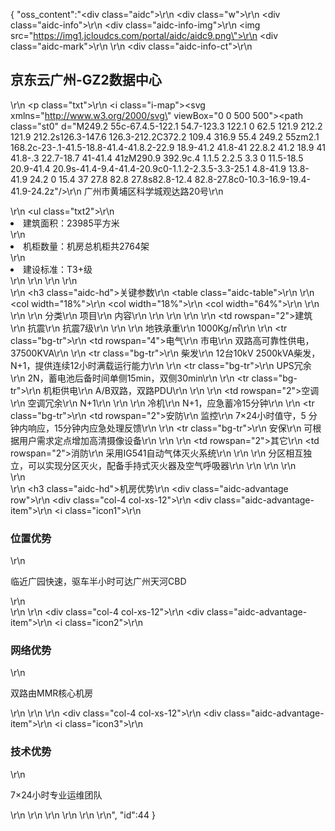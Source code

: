 {
	"oss_content":"<div class=\"aidc\">\r\n  <div class=\"w\">\r\n    <div class=\"aidc-info\">\r\n      <div class=\"aidc-info-img\">\r\n        <img src=\"https://img1.jcloudcs.com/portal/aidc/aidc9.png\">\r\n        <div class=\"aidc-mark\"></div>\r\n      </div>\r\n      <div class=\"aidc-info-ct\">\r\n        <h2>京东云广州-GZ2数据中心</h2>\r\n        <p class=\"txt\">\r\n          <i class=\"i-map\"><svg xmlns=\"http://www.w3.org/2000/svg\" viewBox=\"0 0 500 500\"><style>.st0{fill:#3171ff}</style><path class=\"st0\" d=\"M249.2 55c-67.4.5-122.1 54.7-123.3 122.1 0 62.5 121.9 212.2 121.9 212.2s126.3-147.6 126.3-212.2C372.2 109.4 316.9 55.4 249.2 55zm2.1 168.2c-23-.1-41.5-18.8-41.4-41.8.2-22.9 18.9-41.2 41.8-41 22.8.2 41.2 18.9 41 41.8-.3 22.7-18.7 41-41.4 41zM290.9 392.9c.4 1.1.5 2.2.5 3.3 0 11.5-18.5 20.9-41.4 20.9s-41.4-9.4-41.4-20.9c0-1.1.2-2.3.5-3.3-25.1 4.8-41.9 13.8-41.9 24.2 0 15.4 37 27.8 82.8 27.8s82.8-12.4 82.8-27.8c0-10.3-16.9-19.4-41.9-24.2z\"/></svg></i>\r\n          <span>广州市黄埔区科学城观达路20号</span>\r\n        </p>\r\n        <ul class=\"txt2\">\r\n          <li>建筑面积：23985平方米</li>\r\n          <li>机柜数量：机房总机柜共2764架</li>\r\n          <li>建设标准：T3+级</li>\r\n        </ul>\r\n      </div>\r\n    </div>\r\n    <div>\r\n      <h3 class=\"aidc-hd\">关键参数</h3>\r\n      <table class=\"aidc-table\">\r\n        <colgroup>\r\n          <col width=\"18%\">\r\n          <col width=\"18%\">\r\n          <col width=\"64%\">\r\n        </colgroup>\r\n        <thead>\r\n        <tr>\r\n          <th>分类</th>\r\n          <th>项目</th>\r\n          <th>内容</th>\r\n        </tr>\r\n        </thead>\r\n        <tbody>\r\n        <tr>\r\n          <td rowspan=\"2\">建筑</td>\r\n          <td>抗震</td>\r\n          <td>抗震7级</td>\r\n        </tr>\r\n        <tr>\r\n          <td>地铁承重</td>\r\n          <td>1000Kg/㎡</td>\r\n        </tr>\r\n        <tr class=\"bg-tr\">\r\n          <td rowspan=\"4\">电气</td>\r\n          <td>市电</td>\r\n          <td>双路高可靠性供电，37500KVA</td>\r\n        </tr>\r\n        <tr class=\"bg-tr\">\r\n          <td>柴发</td>\r\n          <td>12台10kV 2500kVA柴发，N+1，提供连续12小时满载运行能力</td>\r\n        </tr>\r\n        <tr class=\"bg-tr\">\r\n          <td>UPS冗余</td>\r\n          <td>2N，蓄电池后备时间单侧15min，双侧30min</td>\r\n        </tr>\r\n        <tr class=\"bg-tr\">\r\n          <td>机柜供电</td>\r\n          <td>A/B双路，双路PDU</td>\r\n        </tr>\r\n        <tr>\r\n          <td rowspan=\"2\">空调</td>\r\n          <td>空调冗余</td>\r\n          <td>N+1</td>\r\n        </tr>\r\n        <tr>\r\n          <td>冷机</td>\r\n          <td>N+1，应急蓄冷15分钟</td>\r\n        </tr>\r\n        <tr class=\"bg-tr\">\r\n          <td rowspan=\"2\">安防</td>\r\n          <td>监控</td>\r\n          <td>7×24小时值守，5 分钟内响应，15分钟内应急处理反馈</td>\r\n        </tr>\r\n        <tr class=\"bg-tr\">\r\n          <td>安保</td>\r\n          <td>可根据用户需求定点增加高清摄像设备</td>\r\n        </tr>\r\n        <tr>\r\n          <td rowspan=\"2\">其它</td>\r\n          <td rowspan=\"2\">消防</td>\r\n          <td>采用IG541自动气体灭火系统</td>\r\n        </tr>\r\n        <tr>\r\n          <td>分区相互独立，可以实现分区灭火，配备手持式灭火器及空气呼吸器</td>\r\n        </tr>\r\n        </tbody>\r\n      </table>\r\n    </div>\r\n    <div>\r\n      <h3 class=\"aidc-hd\">机房优势</h3>\r\n      <div class=\"aidc-advantage row\">\r\n        <div class=\"col-4 col-xs-12\">\r\n          <div class=\"aidc-advantage-item\">\r\n            <i class=\"icon1\"></i>\r\n            <h3>位置优势</h3>\r\n            <p>临近广园快速，驱车半小时可达广州天河CBD</p>\r\n          </div>\r\n        </div>\r\n        <div class=\"col-4 col-xs-12\">\r\n          <div class=\"aidc-advantage-item\">\r\n            <i class=\"icon2\"></i>\r\n            <h3>网络优势</h3>\r\n            <p>双路由MMR核心机房</p>\r\n          </div>\r\n        </div>\r\n        <div class=\"col-4 col-xs-12\">\r\n          <div class=\"aidc-advantage-item\">\r\n            <i class=\"icon3\"></i>\r\n            <h3>技术优势</h3>\r\n            <p>7×24小时专业运维团队</p>\r\n          </div>\r\n        </div>\r\n      </div>\r\n    </div>\r\n  </div>\r\n</div>",
	"id":44
}